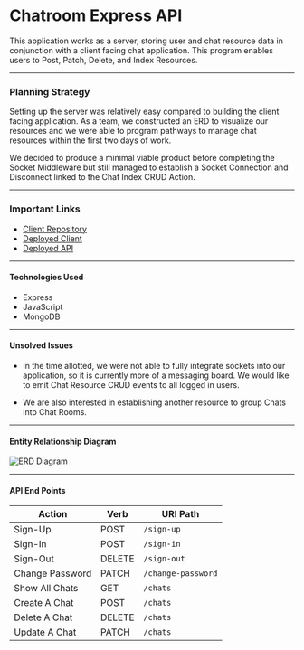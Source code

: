 # Chatroom Express API
This application works as a server, storing user and chat resource data in conjunction with a client facing chat application. This program enables users to Post, Patch, Delete, and Index Resources.

---

### Planning Strategy
Setting up the server was relatively easy compared to building the client facing application. As a team, we constructed an ERD to visualize our resources and we were able to program pathways to manage chat resources within the first two days of work.

We decided to produce a minimal viable product before completing the Socket Middleware but still managed to establish a Socket Connection and Disconnect linked to the Chat Index CRUD Action.

---

### Important Links
- [Client Repository](https://github.com/Mandeloreann/chat-room-express-2)
- [Deployed Client](https://mandeloreann.github.io/chat-room/#/)
- [Deployed API](https://chatroommm.herokuapp.com/)

---

#### Technologies Used
- Express
- JavaScript
- MongoDB

---

#### Unsolved Issues
- In the time allotted, we were not able to fully integrate sockets into our application, so it is currently more of a messaging board. We would like to emit Chat Resource CRUD events to all logged in users.

 - We are also interested in establishing another resource to group Chats into Chat Rooms.

---

#### Entity Relationship Diagram
![ERD Diagram](https://user-images.githubusercontent.com/71568993/102019069-3668bd80-3d3f-11eb-9565-fcf08c76e8ae.png)

---

#### API End Points
| Action | Verb   | URI Path               |
|--------|--------|------------------------|
| Sign-Up | POST   | `/sign-up`             |
| Sign-In | POST   | `/sign-in`             |
| Sign-Out | DELETE | `/sign-out`            |
| Change Password | PATCH  | `/change-password`   |
| Show All Chats | GET    | `/chats`             |
| Create A Chat | POST   | `/chats`             |
| Delete A Chat | DELETE | `/chats`            |
| Update A Chat | PATCH  | `/chats`     |

